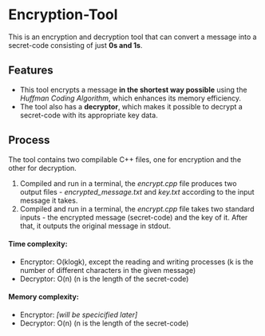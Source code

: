 # Encryption-Tool

This is an encryption and decryption tool that can convert a message into a secret-code consisting of just **0s and 1s**.

## Features
- This tool encrypts a message **in the shortest way possible** using the *Huffman Coding Algorithm*, which enhances its memory efficiency.
- The tool also has a **decryptor**, which makes it possible to decrypt a secret-code with its appropriate key data.

## Process
The tool contains two compilable C++ files, one for encryption and the other for decryption. 
1. Compiled and run in a terminal, the *encrypt.cpp* file produces two output files - *encrypted_message.txt* and *key.txt* according to the input message it takes.
2. Compiled and run in a terminal, the *encrypt.cpp* file takes two standard inputs - the encrypted message (secret-code) and the key of it. After that, it outputs the original message in stdout. 

#### Time complexity:
- Encryptor: O(klogk), except the reading and writing processes (k is the number of different characters in the given message)
- Decryptor: O(n) (n is the length of the secret-code)

#### Memory complexity:
- Encryptor: *[will be specicified later]*
- Decryptor: O(n) (n is the length of the secret-code)
